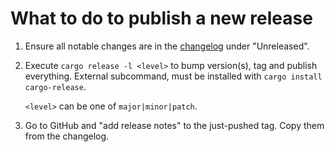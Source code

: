 # What to do to publish a new release

1. Ensure all notable changes are in the [changelog](CHANGELOG.md) under "Unreleased".
2. Execute `cargo release -l <level>` to bump version(s), tag and publish everything.
   External subcommand, must be installed with `cargo install cargo-release`.
   
   `<level>` can be one of `major|minor|patch`.
3. Go to GitHub and "add release notes" to the just-pushed tag. Copy them from the changelog.
